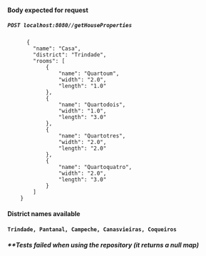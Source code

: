 #### Body expected for request
  ##### `POST localhost:8080//getHouseProperties`
  ##### 
          {
            "name": "Casa",
            "district": "Trindade",
            "rooms": [
                {
                    "name": "Quartoum",
                    "width": "2.0",
                    "length": "1.0"
                },
                {
                    "name": "Quartodois",
                    "width": "1.0",
                    "length": "3.0"
                },
                {
                    "name": "Quartotres",
                    "width": "2.0",
                    "length": "2.0"
                },
                {
                    "name": "Quartoquatro",
                    "width": "2.0",
                    "length": "3.0"
                }
            ]
        }

#### District names available
  #### `Trindade, Pantanal, Campeche, Canasvieiras, Coqueiros`

##### **Tests failed when using the repository (it returns a null map)
